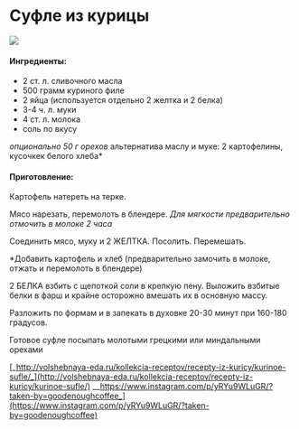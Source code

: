# Суфле из курицы

![](https://s-media-cache-ak0.pinimg.com/564x/0f/04/3e/0f043e42b8a4b45271f8a3934510d705.jpg)

#### Ингредиенты:

* 2 ст. л. сливочного масла
* 500 грамм куриного филе
* 2 яйца \(используется отдельно 2 желтка и 2 белка\)
* 3-4 ч. л. муки
* 4 ст. л. молока
* соль по вкусу

_опционально 50 г орехов_ альтернатива маслу и муке: 2 картофелины, кусочкек белого хлеба\*

#### Приготовление:

Картофель натереть на терке.

Мясо нарезать, перемолоть в блендере. _Для мягкости предварительно отмочить в молоке 2 часа_

Соединить мясо, муку и 2 ЖЕЛТКА. Посолить. Перемешать.

\*Добавить картофель и хлеб \(предварительно замочить в молоке, отжать и перемолоть в блендере\)

2 БЕЛКА взбить с щепоткой соли в крепкую пену. Выложить взбитые белки в фарш и крайне осторожно вмешать их в основную массу.

Разложить по формам и в запекать в духовке 20-30 минут при 160-180 градусов.

Готовое суфле посыпать молотыми грецкими или миндальными орехами

[_http://volshebnaya-eda.ru/kollekcia-receptov/recepty-iz-kuricy/kurinoe-sufle/_](http://volshebnaya-eda.ru/kollekcia-receptov/recepty-iz-kuricy/kurinoe-sufle/) __https://www.instagram.com/p/yRYu9WLuGR/?taken-by=goodenoughcoffee_](https://www.instagram.com/p/yRYu9WLuGR/?taken-by=goodenoughcoffee)

